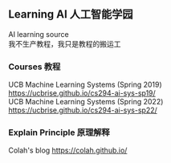 ## Learning AI 人工智能学园

AI learning source<br>
我不生产教程，我只是教程的搬运工<br>


### Courses 教程
UCB Machine Learning Systems (Spring 2019)
https://ucbrise.github.io/cs294-ai-sys-sp19/
<br>
UCB Machine Learning Systems (Spring 2022)
https://ucbrise.github.io/cs294-ai-sys-sp22/


### Explain Principle 原理解释
Colah's blog
https://colah.github.io/
<br>

